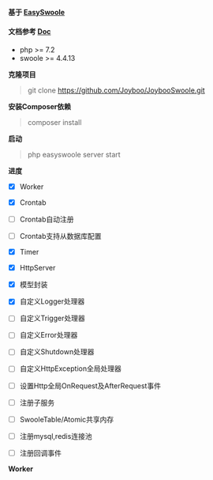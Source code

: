 
#### 基于 [EasySwoole](https://github.com/easy-swoole/easyswoole) 

#### 文档参考 [Doc](https://github.com/easy-swoole/doc)

- php >= 7.2
- swoole >= 4.4.13


**克隆项目**
> git clone https://github.com/Joyboo/JoybooSwoole.git

**安装Composer依赖**
> composer install
 
**启动**
> php easyswoole server start

**进度**
- [x] Worker
- [x] Crontab
- [ ] Crontab自动注册
- [ ] Crontab支持从数据库配置
- [x] Timer
- [x] HttpServer
- [x] 模型封装
- [x] 自定义Logger处理器
- [ ] 自定义Trigger处理器
- [ ] 自定义Error处理器
- [ ] 自定义Shutdown处理器
- [ ] 自定义HttpException全局处理器
- [ ] 设置Http全局OnRequest及AfterRequest事件
- [ ] 注册子服务
- [ ] SwooleTable/Atomic共享内存
- [ ] 注册mysql,redis连接池
- [ ] 注册回调事件


**Worker**

